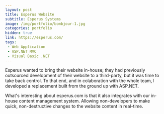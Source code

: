 ```yaml
---
layout: post
title: Esperus Website
subtitle: Esperus Systems
image: /img/portfolio/bombjour-1.jpg
categories: portfolio
hidden: true
link: https://esperus.com/
tags:
 - Web Application
 - ASP.NET MVC
 - Visual Basic .NET
---
```


Esperus wanted to bring their website in-house; they had previously outsourced development of their website to a third-party, but it was time to take back control. To that end, and in colaboration with the whole team, I developed a replacement built from the ground up with ASP.NET.

What's interesting about esperus.com is that it also integrates with our in-house content management system. Allowing non-developers to make quick, non-destructive changes to the website content in real-time.